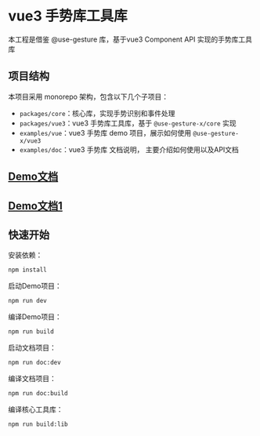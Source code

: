 # vue3 手势库工具库

本工程是借鉴 @use-gesture 库，基于vue3 Component API 实现的手势库工具库

## 项目结构

本项目采用 monorepo 架构，包含以下几个子项目：

- `packages/core`：核心库，实现手势识别和事件处理
- `packages/vue3`：vue3 手势库工具库，基于 `@use-gesture-x/core` 实现
- `examples/vue`：vue3 手势库 demo 项目，展示如何使用 `@use-gesture-x/vue3`
- `examples/doc`：vue3 手势库 文档说明， 主要介绍如何使用以及API文档

## [Demo文档](https://1degrees.netlify.app/use-gesture-x/)

## [Demo文档1](https://1degrees.github.io/use-gesture-x/)


## 快速开始

安装依赖：

```bash
npm install
```

启动Demo项目：

```bash
npm run dev
```

编译Demo项目：

```bash
npm run build
```

启动文档项目：

```bash
npm run doc:dev
```

编译文档项目：

```bash
npm run doc:build
```

编译核心工具库：

```bash
npm run build:lib
```
